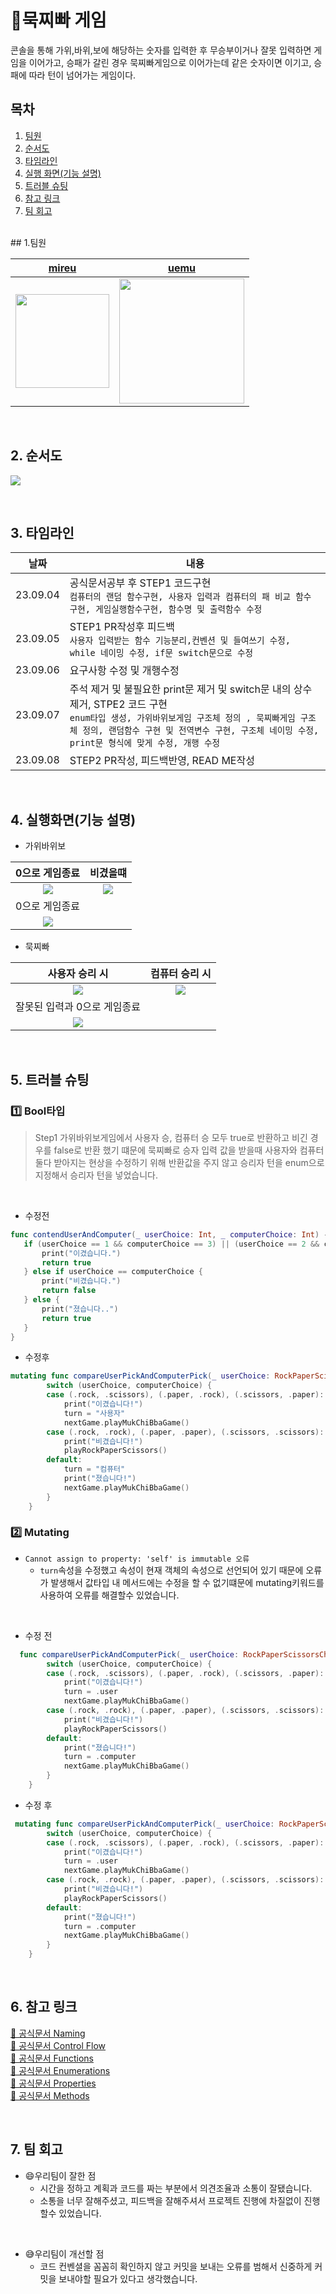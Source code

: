 # 🤜묵찌빠 게임

콘솔을 통해 가위,바위,보에 해당하는 숫자를 입력한 후 무승부이거나 잘못 입력하면 게임을 이어가고, 승패가 갈린 경우 묵찌빠게임으로 이어가는데 같은 숫자이면 이기고, 승패에 따라 턴이 넘어가는 게임이다.

## 목차

1. [팀원](#1-팀원)
2. [순서도](#2-순서도)
3. [타임라인](#3-타임라인)
4. [실행 화면(기능 설명)](#4-실행화면기능-설명)
5. [트러블 슈팅](#5-트러블-슈팅)
6. [참고 링크](#6-참고-링크)
7. [팀 회고](#7-팀-회고)

<br>
## 1.팀원

| [mireu](https://github.com/mireu79)  | [uemu](https://github.com/ue-mu) |
| :--------: | :--------: |
|<img src=https://github.com/mireu79/ios-rock-paper-scissors/assets/125941932/b4a69222-b338-4a7f-984c-be5bd78dc1d8 height="150"/> |<img src=https://github.com/mireu79/ios-rock-paper-scissors/assets/125941932/2f6e81f9-f2f4-4830-982f-a513622c3fcc height="200"/> | 

<br>

## 2. 순서도

![](https://hackmd.io/_uploads/HyH-9Iu0n.png)

<br>

## 3. 타임라인
|날짜|내용|
|------|---|
|23.09.04|공식문서공부 후 STEP1 코드구현<br>`컴퓨터의 랜덤 함수구현, 사용자 입력과 컴퓨터의 패 비교 함수 구현, 게임실행함수구현, 함수명 및 출력함수 수정`|
|23.09.05|STEP1 PR작성후 피드백<br> `사용자 입력받는 함수 기능분리,컨벤션 및 들여쓰기 수정, while 네이밍 수정, if문 switch문으로 수정`|
|23.09.06 |요구사항 수정 및 개행수정 |
|23.09.07|주석 제거 및 불필요한 print문 제거 및 switch문 내의 상수제거, STPE2 코드 구현<br>`enum타입 생성, 가위바위보게임 구조체 정의 , 묵찌빠게임 구조체 정의, 랜덤함수 구현 및 전역변수 구현, 구조체 네이밍 수정, print문 형식에 맞게 수정, 개행 수정`|
|23.09.08|STEP2 PR작성, 피드백반영, READ ME작성 |
 
<br>

## 4. 실행화면(기능 설명)
- 가위바위보

| 0으로 게임종료  | 비겼을떄 |
| :--------: | :--------: | 
|<img src=https://hackmd.io/_uploads/BJYiA8ORn.gif>|<img src=https://hackmd.io/_uploads/SkfOJPuCh.gif>|
| 0으로 게임종료 |
|<img src=https://hackmd.io/_uploads/ryJXUvOAn.gif >|




- 묵찌빠




| 사용자 승리 시 | 컴퓨터 승리 시 |
| :--------: | :--------: |
| <img src=https://hackmd.io/_uploads/S1PyDPu0h.gif >|<img src=https://hackmd.io/_uploads/SJGHPvdRh.gif >|![](https://hackmd.io/_uploads/H1Aiew_An.gif)|
| 잘못된 입력과 0으로 게임종료 |
| ![](https://hackmd.io/_uploads/H1Aiew_An.gif)|
  

<br>

## 5. 트러블 슈팅
### 1️⃣ Bool타입
> Step1 가위바위보게임에서 사용자 승, 컴퓨터 승 모두 true로 반환하고 비긴 경우를 false로 반환 했기 떄문에 묵찌빠로 승자 입력 값을 받을때 사용자와 컴퓨터 둘다 받아지는 현상을 수정하기 위해 반환값을 주지 않고 승리자 턴을 enum으로 지정해서 승리자 턴을 넣었습니다.

<br>

- 수정전

 ~~~ swift
func contendUserAndComputer(_ userChoice: Int, _ computerChoice: Int) -> Bool {
    if (userChoice == 1 && computerChoice == 3) || (userChoice == 2 && computerChoice == 1) || (userChoice == 3 && computerChoice == 2) {
        print("이겼습니다.")
        return true
    } else if userChoice == computerChoice {
        print("비겼습니다.")
        return false
    } else {
        print("졌습니다..")
        return true
    }
}
~~~
 - 수정후
 
~~~ swift
mutating func compareUserPickAndComputerPick(_ userChoice: RockPaperScissorsChoice, _ computerChoice: RockPaperScissorsChoice) {
        switch (userChoice, computerChoice) {
        case (.rock, .scissors), (.paper, .rock), (.scissors, .paper):
            print("이겼습니다!")
            turn = "사용자"
            nextGame.playMukChiBbaGame()
        case (.rock, .rock), (.paper, .paper), (.scissors, .scissors):
            print("비겼습니다!")
            playRockPaperScissors()
        default:
            turn = "컴퓨터"
            print("졌습니다!")
            nextGame.playMukChiBbaGame()
        }
    }
~~~

 
### 2️⃣ Mutating
- `Cannot assign to property: 'self' is immutable 오류`
  - `turn`속성을 수정했고 속성이 현재 객체의 속성으로 선언되어 있기 때문에 오류가 발생해서 값타입 내 메서드에는 수정을 할 수 없기떄문에 mutating키워드를 사용하여 오류를 해결할수 있었습니다.



<br>

 - 수정 전
~~~ swift
  func compareUserPickAndComputerPick(_ userChoice: RockPaperScissorsChoice, _ computerChoice: RockPaperScissorsChoice) {
        switch (userChoice, computerChoice) {
        case (.rock, .scissors), (.paper, .rock), (.scissors, .paper):
            print("이겼습니다!")
            turn = .user
            nextGame.playMukChiBbaGame()
        case (.rock, .rock), (.paper, .paper), (.scissors, .scissors):
            print("비겼습니다!")
            playRockPaperScissors()
        default:
            print("졌습니다!")
            turn = .computer
            nextGame.playMukChiBbaGame()
        }
    }
~~~
 - 수정 후
~~~ swift
 mutating func compareUserPickAndComputerPick(_ userChoice: RockPaperScissorsChoice, _ computerChoice: RockPaperScissorsChoice) {
        switch (userChoice, computerChoice) {
        case (.rock, .scissors), (.paper, .rock), (.scissors, .paper):
            print("이겼습니다!")
            turn = .user
            nextGame.playMukChiBbaGame()
        case (.rock, .rock), (.paper, .paper), (.scissors, .scissors):
            print("비겼습니다!")
            playRockPaperScissors()
        default:
            print("졌습니다!")
            turn = .computer
            nextGame.playMukChiBbaGame()
        }
    }
~~~


<br>

## 6. 참고 링크
[📖 공식문서 Naming](https://www.swift.org/documentation/api-design-guidelines/)<br>
[📖 공식문서 Control Flow](https://docs.swift.org/swift-book/documentation/the-swift-programming-language/controlflow/)<br>
[📖 공식문서 Functions](https://docs.swift.org/swift-book/documentation/the-swift-programming-language/functions/)<br>
[📖 공식문서 Enumerations](https://docs.swift.org/swift-book/documentation/the-swift-programming-language/enumerations/)<br>
[📖 공식문서 Properties](https://docs.swift.org/swift-book/documentation/the-swift-programming-language/properties/)<br>
[📖 공식문서 Methods](https://docs.swift.org/swift-book/documentation/the-swift-programming-language/methods/)


<br>

## 7. 팀 회고
- 😄우리팀이 잘한 점
    - 시간을 정하고 계획과 코드를 짜는 부분에서 의견조율과 소통이 잘됐습니다.
     - 소통을 너무 잘해주셨고, 피드백을 잘해주셔서 프로젝트 진행에 차질없이 진행할수 있었습니다.

<br>

- 😅우리팀이 개선할 점
    - 코드 컨벤셜을 꼼꼼히 확인하지 않고 커밋을 보내는 오류를 범해서 신중하게 커밋을 보내야할 필요가 있다고 생각했습니다.
